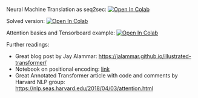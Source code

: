 Neural Machine Translation as seq2sec:
[![Open In Colab](https://colab.research.google.com/assets/colab-badge.svg)](https://colab.research.google.com/github/girafe-ai/ml-mipt/blob/22s_advanced/week1_03_Machine_Translation_and_Attention/practice_seq2seq_for_nmt.ipynb)

Solved version:
[![Open In Colab](https://colab.research.google.com/assets/colab-badge.svg)](https://colab.research.google.com/github/girafe-ai/ml-mipt/blob/22s_advanced/week1_03_Machine_Translation_and_Attention/practice_seq2seq_for_nmt_solved.ipynb)

Attention basics and Tensorboard example:
[![Open In Colab](https://colab.research.google.com/assets/colab-badge.svg)](https://colab.research.google.com/github/girafe-ai/ml-mipt/blob/22s_advanced/week1_03_Machine_Translation_and_Attention/extra_practice_Attention_basics_and_tensorboard.ipynb)

Further readings:

- Great blog post by Jay Alammar:
  https://jalammar.github.io/illustrated-transformer/
- Notebook on positional encoding:
  [link](https://github.com/ml-mipt/ml-mipt/blob/advanced/week04_Transformer/week04_positional_encoding_carriers.ipynb)
- Great Annotated Transformer article with code and comments by Harvard NLP
  group: https://nlp.seas.harvard.edu/2018/04/03/attention.html
